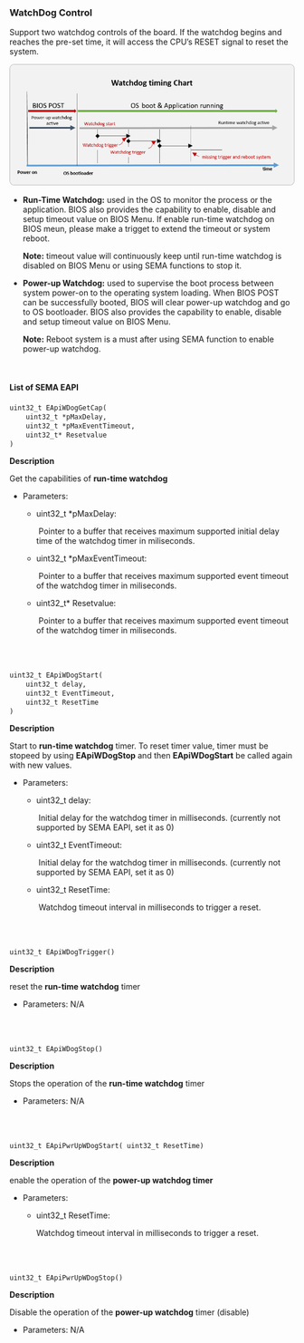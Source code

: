 ### WatchDog Control

Support two watchdog controls of the board. If the watchdog begins and reaches the pre-set time, it will access the CPU’s RESET signal to reset the system.

![watchdog_timing_chart](WatchDog.assets/watchdog_timing_chart.png)



* **Run-Time Watchdog:** used in the OS to monitor the process or the application. BIOS also provides the capability to enable, disable and setup timeout value on BIOS Menu. If enable run-time watchdog on BIOS meun, please make a trigget to extend the timeout or system reboot.

  **Note:** timeout value will continuously keep until run-time watchdog is disabled on BIOS Menu or using SEMA functions to stop it.  



* **Power-up Watchdog:** used to supervise the boot process between system power-on to the operating system loading. When BIOS POST can be successfully booted, BIOS will clear power-up watchdog and go to OS bootloader. BIOS also provides the capability to enable, disable and setup timeout value on BIOS Menu.  

  **Note:** Reboot system is a must after using SEMA function to enable power-up watchdog.


<br />

#### List of SEMA EAPI


```
uint32_t EApiWDogGetCap(
    uint32_t *pMaxDelay,
    uint32_t *pMaxEventTimeout,
    uint32_t* Resetvalue
)
```

**Description**

Get the capabilities of **run-time watchdog**

* Parameters:

  * uint32_t *pMaxDelay:

    ​		Pointer to a buffer that receives maximum supported initial delay time of the watchdog timer 		in miliseconds.

  * uint32_t *pMaxEventTimeout:

    ​		Pointer to a buffer that receives maximum supported event timeout of the watchdog timer in 		miliseconds.

  * uint32_t* Resetvalue:

    ​		Pointer to a buffer that receives maximum supported event timeout of the watchdog timer in 		miliseconds.



<br />
<br />


```
uint32_t EApiWDogStart(
    uint32_t delay,
    uint32_t EventTimeout,
    uint32_t ResetTime
)
```

**Description**

Start to **run-time watchdog** timer. To reset timer value, timer must be stopeed by using **EApiWDogStop** and then **EApiWDogStart** be called again with new values.  

* Parameters:

  * uint32_t delay:

    ​		Initial delay for the watchdog timer in milliseconds. (currently not supported by SEMA EAPI, set  	    it as 0)

  * uint32_t EventTimeout:

    ​		Initial delay for the watchdog timer in milliseconds. (currently not supported by SEMA EAPI, set    	    it as 0)

  * uint32_t ResetTime:

    ​		Watchdog timeout interval in milliseconds to trigger a reset.



<br />
<br />


```
uint32_t EApiWDogTrigger()
```

**Description**

reset the **run-time watchdog** timer

* Parameters: N/A



<br />
<br />


```
uint32_t EApiWDogStop()
```

**Description**

Stops the operation of the **run-time watchdog** timer

* Parameters: N/A





<br />
<br />


```
uint32_t EApiPwrUpWDogStart( uint32_t ResetTime)
```

**Description**

enable the operation of the **power-up watchdog timer**

* Parameters:

  * uint32_t ResetTime:

    Watchdog timeout interval in milliseconds to trigger a reset.





<br />
<br />


```
uint32_t EApiPwrUpWDogStop()
```

**Description**

Disable the operation of the **power-up watchdog** timer (disable)

* Parameters: N/A
